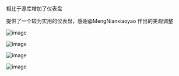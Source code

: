 相比于源库增加了仪表盘

提供了一个较为实用的仪表盘，感谢@MengNianxiaoyao 作出的美观调整

![image](https://github.com/Zuosizhu/Alas-with-Dashboard/assets/60862861/ee2e3e8f-9a19-417e-8e5f-441ecdee1ae6)

![image](https://github.com/Zuosizhu/Alas-with-Dashboard/assets/60862861/55f95cb3-5234-45d3-a265-6b5e0ab5fc3e)

![image](https://github.com/Zuosizhu/Alas-with-Dashboard/assets/60862861/6033931a-c4ea-4262-853f-f315f076d305)

![image](https://github.com/Zuosizhu/Alas-with-Dashboard/assets/60862861/6fafb159-2092-4423-9d58-3d6c1262e691)

